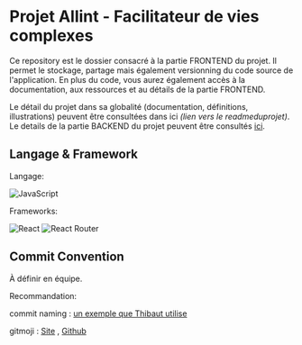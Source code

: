 # Projet Allint - Facilitateur de vies complexes

Ce repository est le dossier consacré à la partie FRONTEND du projet. Il permet le stockage, partage mais également versionning du code source de l'application. En plus du code, vous aurez également accès à la documentation, aux ressources et au détails de la partie FRONTEND.

Le détail du projet dans sa globalité (documentation, définitions, illustrations) peuvent être consultées dans ici *(lien vers le readmeduprojet)*.
Le details de la partie BACKEND du projet peuvent être consultés [ici](https://github.com/O-clock-Maya/projet-08-allint-back).

## Langage & Framework

Langage:

![JavaScript](https://img.shields.io/badge/javascript-%23323330.svg?style=for-the-badge&logo=javascript&logoColor=%23F7DF1E)

Frameworks:

![React](https://img.shields.io/badge/react-%2320232a.svg?style=for-the-badge&logo=react&logoColor=%2361DAFB) ![React Router](https://img.shields.io/badge/React_Router-CA4245?style=for-the-badge&logo=react-router&logoColor=white)

## Commit Convention

À définir en équipe.

Recommandation:

commit naming : [un exemple que Thibaut utilise](https://buzut.net/cours/versioning-avec-git/bien-nommer-ses-commits)

gitmoji : [Site](https://gitmoji.dev/) , [Github](https://github.com/carloscuesta/gitmoji)

